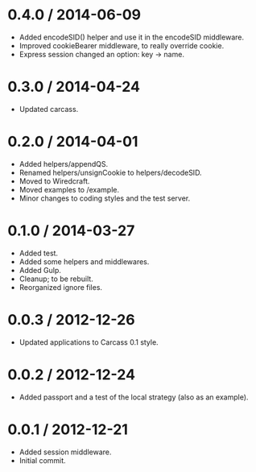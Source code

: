
0.4.0 / 2014-06-09
==================

 * Added encodeSID() helper and use it in the encodeSID middleware.
 * Improved cookieBearer middleware, to really override cookie.
 * Express session changed an option: key -> name.

0.3.0 / 2014-04-24
==================

 * Updated carcass.

0.2.0 / 2014-04-01
==================

 * Added helpers/appendQS.
 * Renamed helpers/unsignCookie to helpers/decodeSID.
 * Moved to Wiredcraft.
 * Moved examples to /example.
 * Minor changes to coding styles and the test server.

0.1.0 / 2014-03-27
==================

 * Added test.
 * Added some helpers and middlewares.
 * Added Gulp.
 * Cleanup; to be rebuilt.
 * Reorganized ignore files.

0.0.3 / 2012-12-26
==================

  * Updated applications to Carcass 0.1 style.

0.0.2 / 2012-12-24
==================

  * Added passport and a test of the local strategy (also as an example).

0.0.1 / 2012-12-21
==================

  * Added session middleware.
  * Initial commit.

